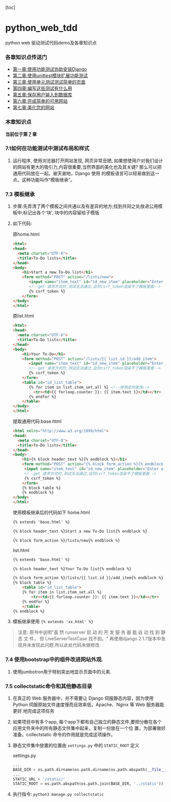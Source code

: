 [toc]
# python_web_tdd

python web 驱动测试代码demo及各章知识点

### 各章知识点传送门
- [第一章:使用功能测试协助安装Django](https://github.com/evilmao/python_web_tdd/tree/v1.0)
- [第二章:使用unittest模块扩展功能测试](https://github.com/evilmao/python_web_tdd/tree/v2.0)
- [第三章:使用单元测试测试简单的页面](https://github.com/evilmao/python_web_tdd/tree/v3.1)
- [第四章:编写这些测试有什么用](https://github.com/evilmao/python_web_tdd/tree/v4.0)
- [第五章:保存用户输入到数据库](https://github.com/evilmao/python_web_tdd/tree/v5.0)
- [第六章:完成简单的可用网站](https://github.com/evilmao/python_web_tdd/tree/v6.0)
- [第七章:美化您的网站](https://github.com/evilmao/python_web_tdd/tree/v7.0)

### 本章知识点
**当前位于第 [7](https://github.com/evilmao/python_web_tdd/tree/v7.0) 章**


### 7.1如何在功能测试中测试布局和样式

1. 运行程序, 使用浏览器打开网站发现, 网页非常丑陋, 如果想使用户对我们设计的网站有更大的吸引力,内容很重要,当然界面的美化也及其关键? 那么可以把通用代码放在一起。谢天谢地，Django 使用 的模板语言可以轻易做到这一点，这种功能叫作“模板继承”。

### 7.3 模板继承
1. 步骤:先弄清了两个模板之间共通以及有差异的地方;找到共同之处放进公用模板中;标记出各个'块', 块中的内容留给子模版
2. 如下代码:

    原home.html
    ```html
    <html>
    <head>
      <meta charset="UTF-8">
      <title>To-Do lists</title>
    </head>
    <body>
        <h1>Start a new To-Do list</h1>
        <form method="POST" action="/lists/new">
           <input name="item_text" id="id_new_item" placeholder="Enter a to-do item" />
           <!--get 请求方式时,测试无法通过,此时csrf_token渲染不了模板里面-->
           {% csrf_token %}
        </form>
    </body>
    </html>
    ```

    原list.html
    ```html
    <html>
    <head>
      <meta charset="UTF-8">
      <title>To-Do lists</title>
    </head>
    <body>
        <h1>Your To-Do</h1>
        <form method="POST" action="/lists/{{ list.id }}/add_item">
           <input name="item_text" id="id_new_item" placeholder="Enter a to-do item" />
           <!--get 请求方式时,测试无法通过,此时csrf_token渲染不了模板里面-->
           {% csrf_token %}
        </form>
        <table id="id_list_table">
           {% for item in list.item_set.all %} <!--使用反向查询-->
             <tr><td>{{ forloop.counter }}: {{ item.text }}</td></tr>
           {% endfor %}
        </table>
    </body>
    </html>
    ```

    提取通用代码:base.html
    ```html
    <html xmlns="http://www.w3.org/1999/html">
    <head>
      <meta charset="UTF-8">
      <title>To-Do lists</title>
    </head>
    <body>
        <h1>{% block header_text %}{% endblock %}</h1>
        <form method="POST" action="{% block form_action %}{% endblock %}">
         <input name="item_text" id="id_new_item" placeholder="Enter a to-do item" />
         <!--get 请求方式时,测试无法通过,此时csrf_token渲染不了模板里面-->
         {% csrf_token %}
        </form>
        {% block table %}
        {% endblock %}
    </body>
    </html>
    ```

    使用模板继承后的代码如下
    home.html
    ```html
    {% extends 'base.html' %}

    {% block header_text %}Start a new To-Do list{% endblock %}

    {% block form_action %}/lists/new{% endblock %}
    ```

    list.html
    ```html
    {% extends 'base.html' %}

    {% block header_text %}Your To-Do list{% endblock %}

    {% block form_action %}/lists/{{ list.id }}/add_item{% endblock %}
    {% block table %}
        <table id="id_list_table">
        {% for item in list.item_set.all %}
            <tr><td>{{ forloop.counter }}: {{ item.text }}</td></tr>
        {% endfor %}
        </table>
    {% endblock %}
    ```
3. 模板继承使用 `{% extends 'xx.html' %}`

> 注意: 原书中说明"虽 然 runserver 启 动 的 开 发 服 务 器 能 自 动 找 到 静 态 文 件， 但 LiveServerTestCase 找不到。" 再使用django 2.1.7版本中发现并未发现此问题.所以此处代码未做修改.



### 7.4 使用bootstrap中的组件改进网站外观.

1. 使用jumbotron用于特别突出地显示页面中的元素.

### 7.5 collectstatic命令和其他静态目录

1. 在真正的 Web 服务器中，并不需要让 Django 伺服静态内容，因为使用 Python 伺服原始文件速度慢而且效率低，Apache、Nginx 等 Web 服务器能更好 地完成这项任务
2. 如果项目中有多个app, 每个app下都有自己独立的静态文件,要把分散在各个应用文件夹中的所有静态文件集中起来，复制一份放在一个位 置，为部署做好准备。collectstatic 命令的作用就是完成这项操作。
3. 静态文件集中放置的位置由 `settings.py` 中的 `STATIC_ROOT` 定义

    settings.py
    ```python
    ...
    BASE_DIR = os.path.dirname(os.path.dirname(os.path.abspath(__file__)))
    ...
    STATIC_URL = '/static/'
    STATIC_ROOT = os.path.abspath(os.path.join(BASE_DIR, '../static'))
    ```
4. 执行指令: `python3 manage.py collectstatic`

